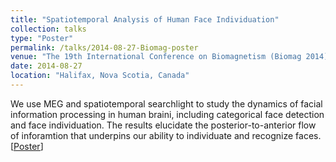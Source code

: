 ```yaml
---
title: "Spatiotemporal Analysis of Human Face Individuation"
collection: talks
type: "Poster"
permalink: /talks/2014-08-27-Biomag-poster
venue: "The 19th International Conference on Biomagnetism (Biomag 2014)"
date: 2014-08-27
location: "Halifax, Nova Scotia, Canada"
---
```


We use MEG and spatiotemporal searchlight to study the dynamics of facial information processing in human braini, including categorical face detection and face individuation. The results elucidate the posterior-to-anterior flow of inforamtion that underpins our ability to individuate and recognize faces. [<ins>[Poster](/files/2014-Biomag-poster.jpg)</ins>]
